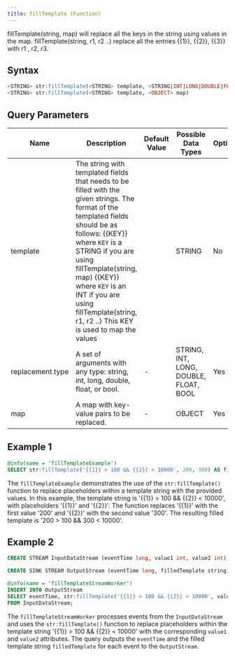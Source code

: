 ```yaml
---
title: fillTemplate (Function)
---
```


fillTemplate(string, map) will replace all the keys in the string using
values in the map. fillTemplate(string, r1, r2 ..) replace all the
entries {{1}}, {{2}}, {{3}} with r1 , r2, r3.

## Syntax

```sql
<STRING> str:fillTemplate(<STRING> template, <STRING|INT|LONG|DOUBLE|FLOAT|BOOL> replacement.type, <STRING|INT|LONG|DOUBLE|FLOAT|BOOL> ...)
<STRING> str:fillTemplate(<STRING> template, <OBJECT> map)
```

## Query Parameters

| Name  | Description    | Default Value | Possible Data Types   | Optional | Dynamic |
|-------|----------------|---------------|-----------------------------|----------|---------|
| template         | The string with templated fields that needs to be filled with the given strings. The format of the templated fields should be as follows: {{KEY}} where `KEY` is a STRING if you are using fillTemplate(string, map) {{KEY}} where `KEY` is an INT if you are using fillTemplate(string, r1, r2 ..) This KEY is used to map the values |               | STRING       | No       | Yes     |
| replacement.type | A set of arguments with any type: string, int, long, double, float, or bool.  | -    | STRING, INT, LONG, DOUBLE, FLOAT, BOOL | Yes      | Yes     |
| map | A map with key-value pairs to be replaced.  | -  | OBJECT       | Yes      | Yes     |

## Example 1

```sql
@info(name = 'fillTemplateExample')
SELECT str:fillTemplate('{{1}} > 100 && {{2}} < 10000', 200, 300) AS filledTemplate;
```

The `fillTemplateExample` demonstrates the use of the `str:fillTemplate()` function to replace placeholders within a template string with the provided values. In this example, the template string is '{{1}} > 100 && {{2}} < 10000', with placeholders '{{1}}' and '{{2}}'. The function replaces '{{1}}' with the first value '200' and '{{2}}' with the second value '300'. The resulting filled template is '200 > 100 && 300 < 10000'.

## Example 2

```sql
CREATE STREAM InputDataStream (eventTime long, value1 int, value2 int);

CREATE SINK STREAM OutputStream (eventTime long, filledTemplate string);

@info(name = 'fillTemplateStreamWorker')
INSERT INTO OutputStream
SELECT eventTime, str:fillTemplate('{{1}} > 100 && {{2}} < 10000', value1, value2) AS filledTemplate
FROM InputDataStream;
```

The `fillTemplateStreamWorker` processes events from the `InputDataStream` and uses the `str:fillTemplate()` function to replace placeholders within the template string '{{1}} > 100 && {{2}} < 10000' with the corresponding `value1` and `value2` attributes. The query outputs the `eventTime` and the filled template string `filledTemplate` for each event to the `OutputStream`.
